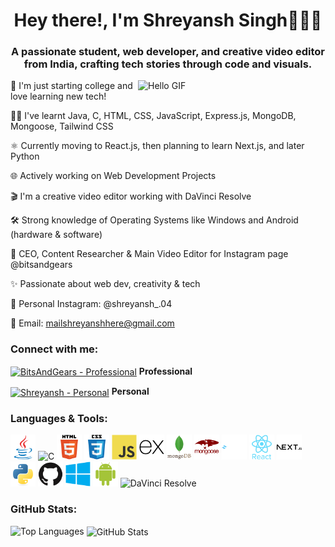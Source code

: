 <h1 style="text-align: center;">Hey there!, I'm Shreyansh Singh👨🏻‍💻</h1>
<h3 style="text-align: center;">A passionate student, web developer, and creative video editor from India, crafting tech stories through code and visuals.</h3>
<img src="https://media.giphy.com/media/K5kfQExKk731K/giphy.gif" width="300px" align="right" alt="Hello GIF">

🌱 I'm just starting college and love learning new tech!

👨‍💻 I've learnt Java, C, HTML, CSS, JavaScript, Express.js, MongoDB, Mongoose, Tailwind CSS

⚛️ Currently moving to React.js, then planning to learn Next.js, and later Python

🌐 Actively working on Web Development Projects

🎬 I'm a creative video editor working with DaVinci Resolve

🛠️ Strong knowledge of Operating Systems like Windows and Android (hardware & software)

🚀 CEO, Content Researcher & Main Video Editor for Instagram page @bitsandgears

✨ Passionate about web dev, creativity & tech

📱 Personal Instagram: @shreyansh_.04

📧 Email: mailshreyanshhere@gmail.com

<h3 align="left">Connect with me:</h3>
<p align="left">
<a href="https://www.instagram.com/bitsandgears/" target="_blank"><img align="center" src="https://upload.wikimedia.org/wikipedia/commons/thumb/a/a5/Instagram_icon.png/2048px-Instagram_icon.png" alt="BitsAndGears - Professional" height="30" width="30" /></a> <strong>Professional</strong>
</p>
<p align="left" style="margin-top: 10px;">
<a href="https://www.instagram.com/shreyansh_.04/" target="_blank"><img align="center" src="https://upload.wikimedia.org/wikipedia/commons/thumb/a/a5/Instagram_icon.png/2048px-Instagram_icon.png" alt="Shreyansh - Personal" height="30" width="30" /></a> <strong>Personal</strong>
</p>

<h3 align="left">Languages & Tools:</h3>
<p align="left">
  <img src="https://raw.githubusercontent.com/devicons/devicon/master/icons/java/java-original.svg" alt="Java" width="40" height="40"/>
  <img src="https://upload.wikimedia.org/wikipedia/commons/1/18/C_Programming_Language.svg" alt="C" width="40" height="40"/>
  <img src="https://raw.githubusercontent.com/devicons/devicon/master/icons/html5/html5-original-wordmark.svg" alt="HTML5" width="40" height="40"/>
  <img src="https://raw.githubusercontent.com/devicons/devicon/master/icons/css3/css3-original-wordmark.svg" alt="CSS3" width="40" height="40"/>
  <img src="https://raw.githubusercontent.com/devicons/devicon/master/icons/javascript/javascript-original.svg" alt="JavaScript" width="40" height="40"/>
  <img src="https://raw.githubusercontent.com/devicons/devicon/master/icons/express/express-original.svg" alt="Express.js" width="40" height="40"/>
  <img src="https://raw.githubusercontent.com/devicons/devicon/master/icons/mongodb/mongodb-original-wordmark.svg" alt="MongoDB" width="40" height="40"/>
  <img src="https://raw.githubusercontent.com/devicons/devicon/master/icons/mongoose/mongoose-original-wordmark.svg" alt="Mongoose" width="40" height="40"/>
  <img src="https://raw.githubusercontent.com/devicons/devicon/master/icons/tailwindcss/tailwindcss-original-wordmark.svg" alt="Tailwind CSS" width="40" height="40"/>
  <img src="https://raw.githubusercontent.com/devicons/devicon/master/icons/react/react-original-wordmark.svg" alt="React.js" width="40" height="40"/>
  <img src="https://raw.githubusercontent.com/devicons/devicon/master/icons/nextjs/nextjs-original-wordmark.svg" alt="Next.js" width="40" height="40"/>
  <img src="https://raw.githubusercontent.com/devicons/devicon/master/icons/python/python-original.svg" alt="Python" width="40" height="40"/>
  <img src="https://raw.githubusercontent.com/devicons/devicon/master/icons/github/github-original.svg" alt="Github" width="40" height="40"/>
  <img src="https://raw.githubusercontent.com/devicons/devicon/master/icons/windows8/windows8-original.svg" alt="Windows OS" width="40" height="40"/>
  <img src="https://raw.githubusercontent.com/devicons/devicon/master/icons/android/android-original.svg" alt="Android" width="40" height="40"/>
  <img src="https://upload.wikimedia.org/wikipedia/commons/thumb/9/90/DaVinci_Resolve_17_logo.svg/65px-DaVinci_Resolve_17_logo.svg.png" alt="DaVinci Resolve" width="40" height="40"/>
</p>


<h3 align="left">GitHub Stats:</h3>
<p>
<img align="left" src="https://github-readme-stats.vercel.app/api/top-langs?username=shreyansh0010&show_icons=true&locale=en&layout=compact" alt="Top Languages" />
</p>
<p>
&nbsp;<img align="center" src="https://github-readme-stats.vercel.app/api?username=shreyansh0010&show_icons=true&locale=en" alt="GitHub Stats" />
</p>
